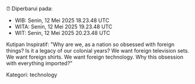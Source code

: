 ⏰ Diperbarui pada:
- WIB: Senin, 12 Mei 2025 18.23.48 UTC
- WITA: Senin, 12 Mei 2025 19.23.48 UTC
- WIT: Senin, 12 Mei 2025 20.23.48 UTC

Kutipan Inspiratif:
"Why are we, as a nation so obsessed with foreign things? Is it a legacy of our colonial years? We want foreign television sets. We want foreign shirts. We want foreign technology. Why this obsession with everything imported?"


Kategori: technology

